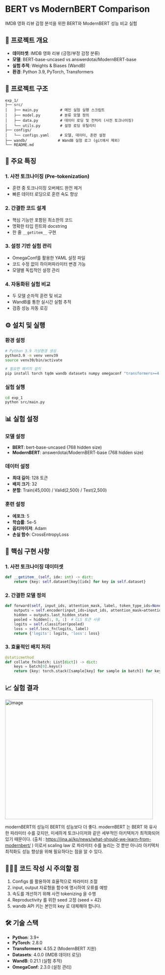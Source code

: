 # BERT vs ModernBERT Comparison

IMDB 영화 리뷰 감정 분석을 위한 BERT와 ModernBERT 성능 비교 실험

## 🎯 프로젝트 개요

- **데이터셋**: IMDB 영화 리뷰 (긍정/부정 감정 분류)
- **모델**: BERT-base-uncased vs answerdotai/ModernBERT-base
- **실험 추적**: Weights & Biases (WandB)
- **환경**: Python 3.9, PyTorch, Transformers

## 📁 프로젝트 구조

```
exp_1/
├── src/
│   ├── main.py          # 메인 실험 실행 스크립트
│   ├── model.py         # 분류 모델 정의
│   ├── data.py          # 데이터 로딩 및 전처리 (사전 토크나이징)
│   └── utils.py         # 설정 로딩 유틸리티
├── configs/
│   └── configs.yaml     # 모델, 데이터, 훈련 설정
├── wandb/              # WandB 실험 로그 (git에서 제외)
└── README.md
```

## 🚀 주요 특징

### 1. **사전 토크나이징 (Pre-tokenization)**
- 훈련 중 토크나이징 오버헤드 완전 제거
- 빠른 데이터 로딩으로 훈련 속도 향상

### 2. **간결한 코드 설계**
- 핵심 기능만 포함된 최소한의 코드
- 명확한 타입 힌트와 docstring
- 한 줄 `__getitem__` 구현

### 3. **설정 기반 실험 관리**
- OmegaConf를 활용한 YAML 설정 파일
- 코드 수정 없이 하이퍼파라미터 변경 가능
- 모델별 독립적인 설정 관리

### 4. **자동화된 실험 비교**
- 두 모델 순차적 훈련 및 비교
- WandB를 통한 실시간 실험 추적
- 검증 성능 자동 로깅

## ⚙️ 설치 및 실행

### 환경 설정
```bash
# Python 3.9 가상환경 생성
python3.9 -m venv venv39
source venv39/bin/activate

# 필요한 패키지 설치
pip install torch tqdm wandb datasets numpy omegaconf "transformers>=4.46.0"
```

### 실험 실행
```bash
cd exp_1
python src/main.py
```

## 📊 실험 설정

### 모델 설정
- **BERT**: bert-base-uncased (768 hidden size)
- **ModernBERT**: answerdotai/ModernBERT-base (768 hidden size)

### 데이터 설정
- **최대 길이**: 128 토큰
- **배치 크기**: 32
- **분할**: Train(45,000) / Valid(2,500) / Test(2,500)

### 훈련 설정
- **에포크**: 5
- **학습률**: 5e-5
- **옵티마이저**: Adam
- **손실 함수**: CrossEntropyLoss

## 🎯 핵심 구현 사항

### 1. 사전 토크나이징 데이터셋
```python
def __getitem__(self, idx: int) -> dict:
    return {key: self.dataset[key][idx] for key in self.dataset}
```

### 2. 간결한 모델 정의
```python
def forward(self, input_ids, attention_mask, label, token_type_ids=None):
    outputs = self.encoder(input_ids=input_ids, attention_mask=attention_mask)
    hidden = outputs.last_hidden_state 
    pooled = hidden[:, 0, :]  # CLS 토큰 사용
    logits = self.classifier(pooled)
    loss = self.loss_fn(logits, label)
    return {'logits': logits, 'loss': loss}
```

### 3. 효율적인 배치 처리
```python
@staticmethod
def collate_fn(batch: List[dict]) -> dict:
    keys = batch[0].keys()
    return {key: torch.stack([sample[key] for sample in batch]) for key in keys}
```

## 📈 실험 결과

<img width="481" height="389" alt="image" src="https://github.com/user-attachments/assets/b641d387-eba9-4785-8efc-37f789da8d60" />

modernBERT의 성능이 BERT의 성능보다 더 좋다.
modernBERT 는 BERT 와 유사한 파라미터 수를 갖지만, 미세하게 토크나이저와 같은 세부적인 아키텍처가 최적화되어있기 때문이다. 
(출처 : https://jina.ai/ko/news/what-should-we-learn-from-modernbert/ )
이로서 scaling law 로 파라미터 수를 늘리는 것 뿐만 아니라 아키텍처 최적화도 성능 향상을 위해 필요하다는 점을 알 수 있다.


## 🧑🏼‍💻 코드 작성 시 주의할 점
1. Configs 를 활용하여 효율적으로 파라미터 조절
2. input, output 자료형을 함수에 명시하여 오류를 예방
3. 속도를 개선하기 위해 사전 tokenizing 을 수행
4. Reproductivity 를 위한 seed 고정 (seed = 42)
5. wandb API 키는 본인의 key 로 대체해야 합니다. 

## 🛠️ 기술 스택

- **Python**: 3.9+
- **PyTorch**: 2.8.0
- **Transformers**: 4.55.2 (ModernBERT 지원)
- **Datasets**: 4.0.0 (IMDB 데이터 로딩)
- **WandB**: 0.21.1 (실험 추적)
- **OmegaConf**: 2.3.0 (설정 관리)


